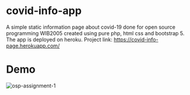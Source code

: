 # covid-info-app
A simple static information page about covid-19 done for open source programming WIB2005 created using pure php, html css and bootstrap 5. The app is deployed on heroku.
Project link: https://covid-info-page.herokuapp.com/

# Demo
![osp-assignment-1](https://user-images.githubusercontent.com/56284497/170927612-34951cc1-e501-4264-b1bd-879654e66b1c.gif)
